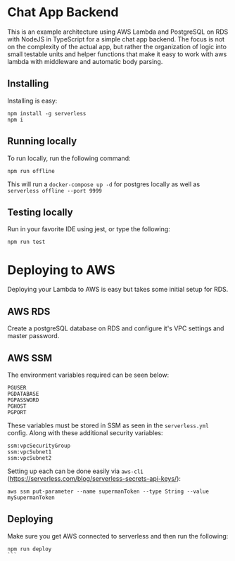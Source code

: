 # Chat App Backend

This is an example architecture using AWS Lambda and PostgreSQL on RDS with NodeJS in TypeScript for a simple chat app backend. The focus is not on the complexity of the actual app, but rather the organization of logic into small testable units and helper functions that make it easy to work with aws lambda with middleware and automatic body parsing.

## Installing

Installing is easy:

```
npm install -g serverless
npm i
```

## Running locally

To run locally, run the following command:

```
npm run offline
```

This will run a `docker-compose up -d` for postgres locally as well as `serverless offline --port 9999`

## Testing locally

Run in your favorite IDE using jest, or type the following:

```
npm run test
```

# Deploying to AWS

Deploying your Lambda to AWS is easy but takes some initial setup for RDS.

## AWS RDS

Create a postgreSQL database on RDS and configure it's VPC settings and master password.

## AWS SSM

The environment variables required can be seen below:

```
PGUSER
PGDATABASE
PGPASSWORD
PGHOST
PGPORT
```

These variables must be stored in SSM as seen in the `serverless.yml` config. Along with these additional security variables:

```
ssm:vpcSecurityGroup
ssm:vpcSubnet1
ssm:vpcSubnet2
```

Setting up each can be done easily via `aws-cli` (https://serverless.com/blog/serverless-secrets-api-keys/):
```
aws ssm put-parameter --name supermanToken --type String --value mySupermanToken
```



## Deploying
Make sure you get AWS connected to serverless and then run the following:
````
npm run deploy
```